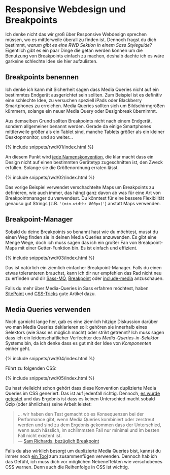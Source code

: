 
# Responsive Webdesign und Breakpoints

Ich denke nicht das wir groß über Responsive Webdesign sprechen müssen, wo es mittlerweile überall zu finden ist. Dennoch fragst du dich bestimmt, *warum gibt es eine RWD Sektion in einem Sass Styleguide*? Eigentlich gibt es ein paar Dinge die getan werden können um die Benutzung von Breakpoints einfach zu machen, deshalb dachte ich es wäre garkeine schlechte Idee sie hier aufzulisten.

## Breakpoints benennen

Ich denke ich kann mit Sicherheit sagen dass Media Queries nicht auf ein bestimmtes Endgerät ausgerichtet sein sollten. Zum Beispiel ist es definitiv eine schlechte Idee, zu versuchen speziell iPads oder Blackberry Smartphones zu erreichen. Media Queries sollten sich um Bildschirmgrößen kümmern, solange ein neuer Media Query oder Designbreak übernimmt.

Aus demselben Grund sollten Breakpoints nicht nach einem Endgerät, sondern allgemeiner benannt werden. Gerade da einige Smartphones mittlerweile größer als ein Tablet sind, manche Tablets größer als ein kleiner Desktopmonitor, und so weiter...

{% include snippets/rwd/01/index.html %}

An diesem Punkt wird [jede Namenskonvention](http://css-tricks.com/naming-media-queries/), die klar macht dass ein Design nicht auf einen bestimmten Gerätetyp zugeschnitten ist, den Zweck erfüllen. Solange sie die Größenordnung erraten lässt.

{% include snippets/rwd/02/index.html %}

<div class="note">
  <p>Das vorige Beispiel verwendet verschachtelte Maps um Breakpoints zu definieren, wie auch immer, das hängt ganz davon ab was für eine Art von Breakpointmanager du verwendest. Du könntest für eine bessere Flexibilität genauso gut Strings (z.B. <code>'(min-width: 800px)'</code>) anstatt Maps verwenden.</p>
</div>

## Breakpoint-Manager

Sobald du deine Breakpoints so benannt hast wie du möchtest, musst du einen Weg finden sie in deinen Media Queries anzuwenden. Es gibt eine Menge Wege, doch ich muss sagen das ich ein großer Fan von Breakpoint-Maps mit einer Getter-Funktion bin. Es ist einfach und effizient.

{% include snippets/rwd/03/index.html %}

<div class="note">
  <p>Das ist natürlich ein ziemlich einfacher Breakpoint-Manager. Falls du einen etwas toleranteren brauchst, kann ich dir nur empfehlen das Rad nicht neu zu erfinden und dir <a href="https://github.com/sass-mq/sass-mq">Sass-MQ</a>, <a href="http://breakpoint-sass.com/">Breakpoint</a> oder <a href="https://github.com/eduardoboucas/include-media">include-media</a> anzuschauen.</p>
  <p>Falls du mehr über Media-Queries in Sass erfahren möchtest, haben <a href="http://www.sitepoint.com/managing-responsive-breakpoints-sass/">SitePoint</a> und <a href="http://css-tricks.com/approaches-media-queries-sass/">CSS-Tricks</a> gute Artikel dazu.</p>
</div>

## Media Queries verwenden

Noch garnicht lange her, gab es eine ziemlich hitzige Diskussion darüber wo man Media Queries deklarieren soll: gehören sie innerhalb eines Selektors (wie Sass es möglich macht) oder strikt getrennt? Ich muss sagen dass ich ein leidenschaftlicher Verfechter des *Media-Queries-in-Selektor* Systems bin, da ich denke dass es gut mit der Idee von *Komponenten* einher geht.

{% include snippets/rwd/04/index.html %}

Führt zu folgenden CSS:

{% include snippets/rwd/05/index.html %}

Du hast vielleicht schon gehört dass diese Konvention duplizierte Media Queries im CSS generiert. Das ist auf jedenfall richtig. Dennoch, [es wurde getestet](http://sasscast.tumblr.com/post/38673939456/sass-and-media-queries) und das Ergebnis ist dass es keinen Unterschied macht sobald Gzip (oder ähnliches) seine Arbeit leistet:

> … wir haben den Test gemacht ob es Konsequenzen bei der Performance gibt, wenn Media Queries kombiniert oder zerstreut werden und sind zu dem Ergebnis gekommen dass der Unterschied, wenn auch hässlich, im schlimmsten Fall nur minimal und im besten Fall nicht existent ist.<br>
> &mdash; [Sam Richards, bezüglich Breakpoint](http://sasscast.tumblr.com/post/38673939456/sass-and-media-queries)

Falls du also wirklich besorgt um duplizierte Media Queries bist, kannst du immer noch [ein Tool](https://github.com/aaronjensen/sass-media_query_combiner) zum zusammenfügen verwenden. Dennoch hab ich das Gefühl, ich muss dich vor möglichen Nebeneffekten wie verschobenes CSS warnen. Denn auch die Reihenfolge in CSS ist wichtig.

